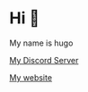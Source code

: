 # Hi 👋

My name is hugo

[My Discord Server](https://cloudtype16.github.io/djscloud)

[My website](https://cloudtype16.github.io/)
